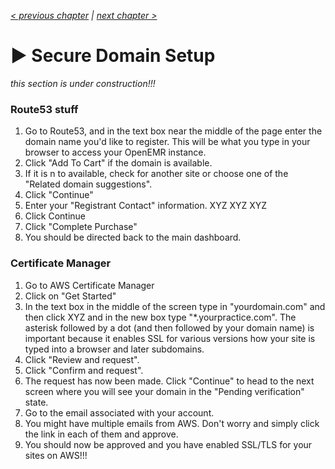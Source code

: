 _[< previous chapter](06-Application-Servers.md) | [next chapter >](08-Administration.md)_

# ▶ Secure Domain Setup

_this section is under construction!!!_
### Route53 stuff
1. Go to Route53, and in the text box near the middle of the page enter the domain name you'd like to register. This will be what you type in your browser to access your OpenEMR instance.
2. Click "Add To Cart" if the domain is available.
3. If it is n to available, check for another site or choose one of the "Related domain suggestions".
4. Click "Continue"
5. Enter your "Registrant Contact" information. XYZ XYZ XYZ
6. Click Continue
7. Click "Complete Purchase"
8. You should be directed back to the main dashboard.

### Certificate Manager
1. Go to AWS Certificate Manager
2. Click on "Get Started"
3. In the text box in the middle of the screen type in "yourdomain.com" and then click XYZ and in the new box type "*.yourpractice.com". The asterisk followed by a dot (and then followed by your domain name) is important because it enables SSL for various versions how your site is typed into a browser and later subdomains.
4. Click "Review and request".
5. Click "Confirm and request".
6. The request has now been made. Click "Continue" to head to the next screen where you will see your domain in the "Pending verification" state.
7. Go to the email associated with your account.
8. You might have multiple emails from AWS. Don't worry and simply click the link in each of them and approve.
9. You should now be approved and you have enabled SSL/TLS for your sites on AWS!!!

